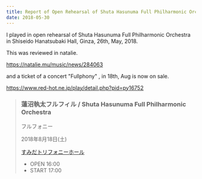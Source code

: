 ```yaml
---
title: Report of Open Rehearsal of Shuta Hasunuma Full Philharmonic Orchestra
date: 2018-05-30
---
```


I played in open rehearsal of Shuta Hasunuma Full Philharmonic Orchestra in Shiseido Hanatsubaki Hall, Ginza, 26th, May, 2018.

This was reviewed in natalie.

https://natalie.mu/music/news/284063

and a ticket of a concert "Fullphony" , in 18th, Aug is now on sale.

https://www.red-hot.ne.jp/play/detail.php?pid=py16752

> ### 蓮沼執太フルフィル / Shuta Hasunuma Full Philharmonic Orchestra
>
> フルフォニー
>
> 2018年8月18日(土)
>
> [すみだトリフォニーホール](https://www.red-hot.ne.jp/venue/detail.php?id=pl331)
>
> - OPEN 16:00
> - START 17:00

